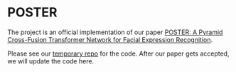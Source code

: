 # POSTER
The project is an official implementation of our paper [POSTER: A Pyramid Cross-Fusion Transformer Network for Facial Expression Recognition](https://arxiv.org/pdf/2204.04083.pdf).

Please see our [temporary repo](https://github.com/zczcwh/FER_POSTER) for the code. After our paper gets accepted, we will update the code here. 
